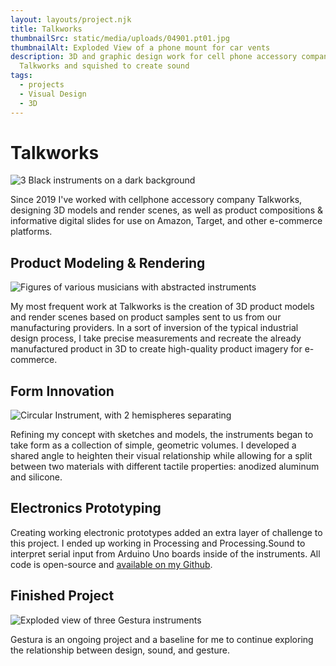 ```yaml
---
layout: layouts/project.njk
title: Talkworks
thumbnailSrc: static/media/uploads/04901.pt01.jpg
thumbnailAlt: Exploded View of a phone mount for car vents
description: 3D and graphic design work for cell phone accessory company
  Talkworks and squished to create sound
tags:
  - projects
  - Visual Design
  - 3D
---
```

# Talkworks

![3 Black instruments on a dark background](static/media/uploads/all-3_lightbg.jpg "Gestura")

Since 2019 I've worked with cellphone accessory company Talkworks, designing 3D models and render scenes, as well as product compositions & informative digital slides for use on Amazon, Target, and other e-commerce platforms. 

## Product Modeling & Rendering

![Figures of various musicians with abstracted instruments](static/media/uploads/gesture_study.png "Gesture Study")

My most frequent work at Talkworks is the creation of 3D product models and render scenes based on product samples sent to us from our manufacturing providers. In a sort of inversion of the typical industrial design process, I take precise measurements and recreate the already manufactured product in 3D to create high-quality product imagery for e-commerce.

## Form Innovation

![Circular Instrument, with 2 hemispheres separating](static/media/uploads/both_instr.jpg "Gestura Wave")

Refining my concept with sketches and models, the instruments began to take form as a collection of simple, geometric volumes. I developed a shared angle to heighten their visual relationship while allowing for a split between two materials with different tactile properties: anodized aluminum and silicone. 

## Electronics Prototyping

Creating working electronic prototypes added an extra layer of challenge to this project. I ended up working in Processing and Processing.Sound to interpret serial input from Arduino Uno boards inside of the instruments. All code is open-source and [available on my Github](https://github.com/mcdeeda/Gestura).

## Finished Project

![Exploded view of three Gestura instruments](static/media/uploads/brochure_2.jpg "Exploded views")

Gestura is an ongoing project and a baseline for me to continue exploring the relationship between design, sound, and gesture. 